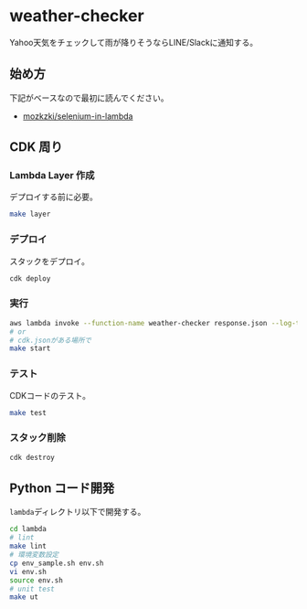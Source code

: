 # weather-checker

Yahoo天気をチェックして雨が降りそうならLINE/Slackに通知する。

## 始め方

下記がベースなので最初に読んでください。

- [mozkzki/selenium-in-lambda](https://github.com/mozkzki/selenium-in-lambda)

## CDK 周り

### Lambda Layer 作成

デプロイする前に必要。

```sh
make layer
```

### デプロイ

スタックをデプロイ。

```sh
cdk deploy
```

### 実行

```sh
aws lambda invoke --function-name weather-checker response.json --log-type Tail --query 'LogResult' --output text | base64 -d
# or
# cdk.jsonがある場所で
make start
```

### テスト

CDKコードのテスト。

```sh
make test
```

### スタック削除

```sh
cdk destroy
```

## Python コード開発

`lambda`ディレクトリ以下で開発する。

```sh
cd lambda
# lint
make lint
# 環境変数設定
cp env_sample.sh env.sh
vi env.sh
source env.sh
# unit test
make ut
```
